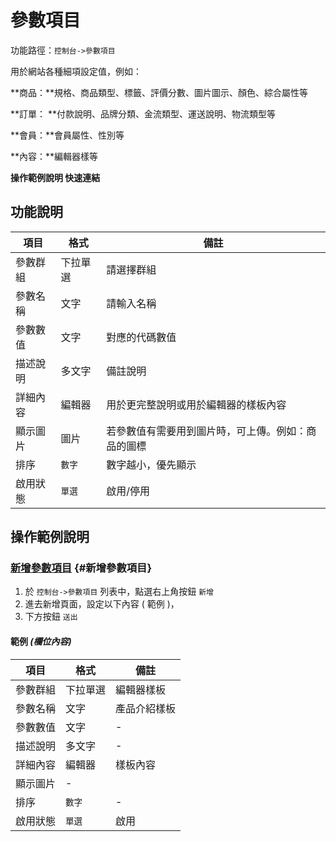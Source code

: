# 參數項目

功能路徑：`控制台->參數項目`

用於網站各種細項設定值，例如：

**商品：**規格、商品類型、標籤、評價分數、圖片圖示、顏色、綜合屬性等

**訂單： **付款說明、品牌分類、金流類型、運送說明、物流類型等

**會員：**會員屬性、性別等

**內容：**編輯器樣等

**操作範例說明 快速連結**

## 功能說明

| 項目 | 格式 | 備註 |
| --- | --- | --- |
| 參數群組 | 下拉單選 | 請選擇群組 |
| 參數名稱 | 文字 | 請輸入名稱 |
| 參數數值 | 文字 | 對應的代碼數值 |
| 描述說明 | 多文字 | 備註說明 |
| 詳細內容 | 編輯器 | 用於更完整說明或用於編輯器的樣板內容 |
| 顯示圖片 | 圖片 | 若參數值有需要用到圖片時，可上傳。例如：商品的圖標 |
| 排序 | `數字` | 數字越小，優先顯示 |
| 啟用狀態 | `單選` | 啟用/停用 |

## 操作範例說明

### [新增參數項目](/guide/site-parameter-item#新增參數項目) {#新增參數項目}

1. 於 `控制台->參數項目` 列表中，點選右上角按鈕 `新增` 
2. 進去新增頁面，設定以下內容 ( 範例 )，
3. 下方按鈕 `送出`

#### 範例 _(欄位內容)_

| 項目 | 格式 | 備註 |
| --- | --- | --- |
| 參數群組 | 下拉單選 | 編輯器樣板 |
| 參數名稱 | 文字 | 產品介紹樣板 |
| 參數數值 | 文字 | - |
| 描述說明 | 多文字 | - |
| 詳細內容 | 編輯器 | 樣板內容 |
| 顯示圖片 | - |
| 排序 | `數字` | - |
| 啟用狀態 | `單選` | 啟用 |
